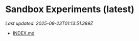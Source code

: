 # Sandbox Experiments (latest)

_Last updated: 2025-09-23T01:13:51.389Z_

- [INDEX.md](EXPERIMENTS/INDEX.md)
